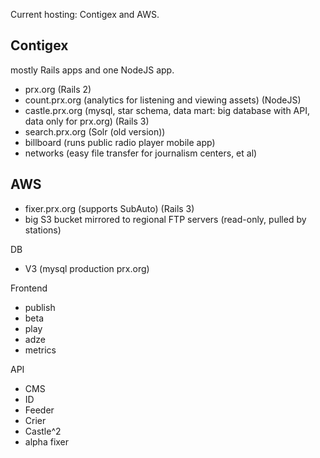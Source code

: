 Current hosting: Contigex and AWS.

## Contigex

mostly Rails apps and one NodeJS app.

* prx.org (Rails 2)
* count.prx.org (analytics for listening and viewing assets) (NodeJS)
* castle.prx.org (mysql, star schema, data mart: big database with API, data only for prx.org) (Rails 3)
* search.prx.org (Solr (old version))
* billboard (runs public radio player mobile app)
* networks (easy file transfer for journalism centers, et al)

## AWS

* fixer.prx.org (supports SubAuto) (Rails 3)
* big S3 bucket mirrored to regional FTP servers (read-only, pulled by stations)

DB
* V3 (mysql production prx.org)

Frontend
* publish
* beta
* play
* adze
* metrics

API
* CMS
* ID
* Feeder
* Crier
* Castle^2
* alpha fixer